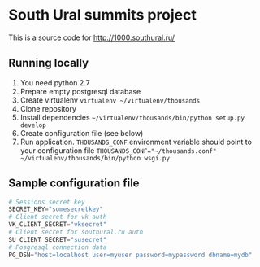 # South Ural summits project

This is a source code for http://1000.southural.ru/

## Running locally

1. You need python 2.7
2. Prepare empty postgresql database
3. Create virtualenv `virtualenv ~/virtualenv/thousands`
4. Clone repository
5. Install dependencies `~/virtualenv/thousands/bin/python setup.py develop`
6. Create configuration file (see below)
7. Run application. `THOUSANDS_CONF` environment variable should point to your configuration file `THOUSANDS_CONF="~/thousands.conf" ~/virtualenv/thousands/bin/python wsgi.py`

## Sample configuration file

```python
# Sessions secret key
SECRET_KEY="somesecretkey"
# Client secret for vk auth
VK_CLIENT_SECRET="vksecret"
# Client secret for southural.ru auth
SU_CLIENT_SECRET="susecret"
# Posgresql connection data
PG_DSN="host=localhost user=myuser password=mypassword dbname=mydb"
```
